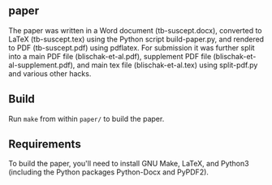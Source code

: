 ## paper

The paper was written in a Word document (tb-suscept.docx), converted
to LaTeX (tb-suscept.tex) using the Python script build-paper.py, and
rendered to PDF (tb-suscept.pdf) using pdflatex. For submission it was
further split into a main PDF file (blischak-et-al.pdf), supplement
PDF file (blischak-et-al-supplement.pdf), and main tex file
(blischak-et-al.tex) using split-pdf.py and various other hacks.

## Build

Run `make` from within `paper/` to build the paper.

## Requirements

To build the paper, you'll need to install GNU Make, LaTeX, and Python3
(including the Python packages Python-Docx and PyPDF2).
